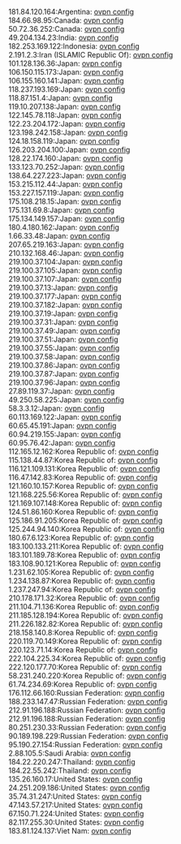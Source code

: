 181.84.120.164:Argentina: [ovpn config](vpn/181_84_120_164.ovpn)  
184.66.98.95:Canada: [ovpn config](vpn/184_66_98_95.ovpn)  
50.72.36.252:Canada: [ovpn config](vpn/50_72_36_252.ovpn)  
49.204.134.23:India: [ovpn config](vpn/49_204_134_23.ovpn)  
182.253.169.122:Indonesia: [ovpn config](vpn/182_253_169_122.ovpn)  
2.191.2.3:Iran (ISLAMIC Republic Of): [ovpn config](vpn/2_191_2_3.ovpn)  
101.128.136.36:Japan: [ovpn config](vpn/101_128_136_36.ovpn)  
106.150.115.173:Japan: [ovpn config](vpn/106_150_115_173.ovpn)  
106.155.160.141:Japan: [ovpn config](vpn/106_155_160_141.ovpn)  
118.237.193.169:Japan: [ovpn config](vpn/118_237_193_169.ovpn)  
118.87.151.4:Japan: [ovpn config](vpn/118_87_151_4.ovpn)  
119.10.207.138:Japan: [ovpn config](vpn/119_10_207_138.ovpn)  
122.145.78.118:Japan: [ovpn config](vpn/122_145_78_118.ovpn)  
122.23.204.172:Japan: [ovpn config](vpn/122_23_204_172.ovpn)  
123.198.242.158:Japan: [ovpn config](vpn/123_198_242_158.ovpn)  
124.18.158.119:Japan: [ovpn config](vpn/124_18_158_119.ovpn)  
126.203.204.100:Japan: [ovpn config](vpn/126_203_204_100.ovpn)  
128.22.174.160:Japan: [ovpn config](vpn/128_22_174_160.ovpn)  
133.123.70.252:Japan: [ovpn config](vpn/133_123_70_252.ovpn)  
138.64.227.223:Japan: [ovpn config](vpn/138_64_227_223.ovpn)  
153.215.112.44:Japan: [ovpn config](vpn/153_215_112_44.ovpn)  
153.227.157.119:Japan: [ovpn config](vpn/153_227_157_119.ovpn)  
175.108.218.15:Japan: [ovpn config](vpn/175_108_218_15.ovpn)  
175.131.69.8:Japan: [ovpn config](vpn/175_131_69_8.ovpn)  
175.134.149.157:Japan: [ovpn config](vpn/175_134_149_157.ovpn)  
180.4.180.162:Japan: [ovpn config](vpn/180_4_180_162.ovpn)  
1.66.33.48:Japan: [ovpn config](vpn/1_66_33_48.ovpn)  
207.65.219.163:Japan: [ovpn config](vpn/207_65_219_163.ovpn)  
210.132.168.46:Japan: [ovpn config](vpn/210_132_168_46.ovpn)  
219.100.37.104:Japan: [ovpn config](vpn/219_100_37_104.ovpn)  
219.100.37.105:Japan: [ovpn config](vpn/219_100_37_105.ovpn)  
219.100.37.107:Japan: [ovpn config](vpn/219_100_37_107.ovpn)  
219.100.37.13:Japan: [ovpn config](vpn/219_100_37_13.ovpn)  
219.100.37.177:Japan: [ovpn config](vpn/219_100_37_177.ovpn)  
219.100.37.182:Japan: [ovpn config](vpn/219_100_37_182.ovpn)  
219.100.37.19:Japan: [ovpn config](vpn/219_100_37_19.ovpn)  
219.100.37.31:Japan: [ovpn config](vpn/219_100_37_31.ovpn)  
219.100.37.49:Japan: [ovpn config](vpn/219_100_37_49.ovpn)  
219.100.37.51:Japan: [ovpn config](vpn/219_100_37_51.ovpn)  
219.100.37.55:Japan: [ovpn config](vpn/219_100_37_55.ovpn)  
219.100.37.58:Japan: [ovpn config](vpn/219_100_37_58.ovpn)  
219.100.37.86:Japan: [ovpn config](vpn/219_100_37_86.ovpn)  
219.100.37.87:Japan: [ovpn config](vpn/219_100_37_87.ovpn)  
219.100.37.96:Japan: [ovpn config](vpn/219_100_37_96.ovpn)  
27.89.119.37:Japan: [ovpn config](vpn/27_89_119_37.ovpn)  
49.250.58.225:Japan: [ovpn config](vpn/49_250_58_225.ovpn)  
58.3.3.12:Japan: [ovpn config](vpn/58_3_3_12.ovpn)  
60.113.169.122:Japan: [ovpn config](vpn/60_113_169_122.ovpn)  
60.65.45.191:Japan: [ovpn config](vpn/60_65_45_191.ovpn)  
60.94.219.155:Japan: [ovpn config](vpn/60_94_219_155.ovpn)  
60.95.76.42:Japan: [ovpn config](vpn/60_95_76_42.ovpn)  
112.165.12.162:Korea Republic of: [ovpn config](vpn/112_165_12_162.ovpn)  
115.138.44.87:Korea Republic of: [ovpn config](vpn/115_138_44_87.ovpn)  
116.121.109.131:Korea Republic of: [ovpn config](vpn/116_121_109_131.ovpn)  
116.47.142.83:Korea Republic of: [ovpn config](vpn/116_47_142_83.ovpn)  
121.160.10.157:Korea Republic of: [ovpn config](vpn/121_160_10_157.ovpn)  
121.168.225.56:Korea Republic of: [ovpn config](vpn/121_168_225_56.ovpn)  
121.169.107.148:Korea Republic of: [ovpn config](vpn/121_169_107_148.ovpn)  
124.51.86.160:Korea Republic of: [ovpn config](vpn/124_51_86_160.ovpn)  
125.186.91.205:Korea Republic of: [ovpn config](vpn/125_186_91_205.ovpn)  
125.244.94.140:Korea Republic of: [ovpn config](vpn/125_244_94_140.ovpn)  
180.67.6.123:Korea Republic of: [ovpn config](vpn/180_67_6_123.ovpn)  
183.100.133.211:Korea Republic of: [ovpn config](vpn/183_100_133_211.ovpn)  
183.101.189.78:Korea Republic of: [ovpn config](vpn/183_101_189_78.ovpn)  
183.108.90.121:Korea Republic of: [ovpn config](vpn/183_108_90_121.ovpn)  
1.231.62.105:Korea Republic of: [ovpn config](vpn/1_231_62_105.ovpn)  
1.234.138.87:Korea Republic of: [ovpn config](vpn/1_234_138_87.ovpn)  
1.237.247.94:Korea Republic of: [ovpn config](vpn/1_237_247_94.ovpn)  
210.178.171.32:Korea Republic of: [ovpn config](vpn/210_178_171_32.ovpn)  
211.104.71.136:Korea Republic of: [ovpn config](vpn/211_104_71_136.ovpn)  
211.185.128.194:Korea Republic of: [ovpn config](vpn/211_185_128_194.ovpn)  
211.226.182.82:Korea Republic of: [ovpn config](vpn/211_226_182_82.ovpn)  
218.158.140.8:Korea Republic of: [ovpn config](vpn/218_158_140_8.ovpn)  
220.119.70.149:Korea Republic of: [ovpn config](vpn/220_119_70_149.ovpn)  
220.123.71.14:Korea Republic of: [ovpn config](vpn/220_123_71_14.ovpn)  
222.104.225.34:Korea Republic of: [ovpn config](vpn/222_104_225_34.ovpn)  
222.120.177.70:Korea Republic of: [ovpn config](vpn/222_120_177_70.ovpn)  
58.231.240.220:Korea Republic of: [ovpn config](vpn/58_231_240_220.ovpn)  
61.74.234.69:Korea Republic of: [ovpn config](vpn/61_74_234_69.ovpn)  
176.112.66.160:Russian Federation: [ovpn config](vpn/176_112_66_160.ovpn)  
188.233.147.47:Russian Federation: [ovpn config](vpn/188_233_147_47.ovpn)  
212.91.196.188:Russian Federation: [ovpn config](vpn/212_91_196_188.ovpn)  
212.91.196.188:Russian Federation: [ovpn config](vpn/212_91_196_188.ovpn)  
80.251.230.33:Russian Federation: [ovpn config](vpn/80_251_230_33.ovpn)  
90.189.198.229:Russian Federation: [ovpn config](vpn/90_189_198_229.ovpn)  
95.190.27.154:Russian Federation: [ovpn config](vpn/95_190_27_154.ovpn)  
2.88.105.5:Saudi Arabia: [ovpn config](vpn/2_88_105_5.ovpn)  
184.22.220.247:Thailand: [ovpn config](vpn/184_22_220_247.ovpn)  
184.22.55.242:Thailand: [ovpn config](vpn/184_22_55_242.ovpn)  
135.26.160.17:United States: [ovpn config](vpn/135_26_160_17.ovpn)  
24.251.209.186:United States: [ovpn config](vpn/24_251_209_186.ovpn)  
35.74.31.247:United States: [ovpn config](vpn/35_74_31_247.ovpn)  
47.143.57.217:United States: [ovpn config](vpn/47_143_57_217.ovpn)  
67.150.71.224:United States: [ovpn config](vpn/67_150_71_224.ovpn)  
82.117.255.30:United States: [ovpn config](vpn/82_117_255_30.ovpn)  
183.81.124.137:Viet Nam: [ovpn config](vpn/183_81_124_137.ovpn)  
